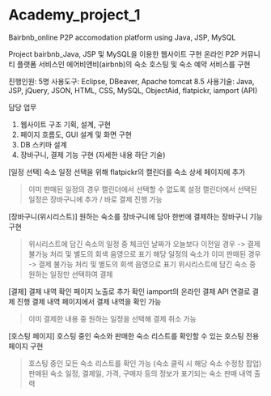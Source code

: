 # Academy_project_1
Bairbnb_online P2P accomodation platform using Java, JSP, MySQL

Project bairbnb_Java, JSP 및 MySQL을 이용한 웹사이트 구현
온라인 P2P 커뮤니티 플랫폼 서비스인 에어비앤비(airbnb)의 숙소 호스팅 및 숙소 예약 서비스를 구현


진행인원: 5명
사용도구: Eclipse, DBeaver, Apache tomcat 8.5 
사용기술: Java, JSP, jQuery, JSON, HTML, CSS, MySQL, ObjectAid, flatpickr, iamport (API)


담당 업무
1) 웹사이트 구조 기획, 설계, 구현
2) 페이지 흐름도, GUI 설계 및 화면 구현
3) DB 스키마 설계
4) 장바구니, 결제 기능 구현 (자세한 내용 하단 기술)


[일정 선택]
숙소 일정 선택을 위해 flatpickr의 캘린더를 숙소 상세 페이지에 추가
> 이미 판매된 일정의 경우 캘린더에서 선택할 수 없도록 설정
> 캘린더에서 선택된 일정은 장바구니에 추가 / 바로 결제 진행 가능

[장바구니(위시리스트)]
원하는 숙소를 장바구니에 담아 한번에 결제하는 장바구니 기능 구현
> 위시리스트에 담긴 숙소의 일정 중 체크인 날짜가 오늘보다 이전일 경우 -> 결제 불가능 처리 및 별도의 회색 음영으로 표기
> 해당 일정의 숙소가 이미 판매된 경우 -> 결제 불가능 처리 및 별도의 회색 음영으로 표기
> 위시리스트에 담긴 숙소 중 원하는 일정만 선택하여 결제

[결제]
결제 내역 확인 페이지 노출로 추가 확인
iamport의 온라인 결제 API 연결로 결제 진행
결제 내역 페이지에서 결제 내역을 확인 가능
> 이미 결제한 내용 중 원하는 일정을 선택해 결제 취소 가능

[호스팅 페이지]
호스팅 중인 숙소와 판매한 숙소 리스트를 확인할 수 있는 호스팅 전용 페이지 구현
> 호스팅 중인 모든 숙소 리스트를 확인 가능 (숙소 클릭 시 해당 숙소 수정창 팝업)
> 판매된 숙소 일정, 결제일, 가격, 구매자 등의 정보가 표기되는 숙소 판매 내역 출력
